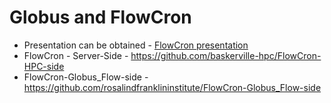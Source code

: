 # Globus and FlowCron

- Presentation can be obtained - [FlowCron presentation](https://bham-my.sharepoint.com/personal/g_yearwood_bham_ac_uk/_layouts/15/guestaccess.aspx?share=EVcJ4ZNtrQxCjLxyC1NUN-kB0WRTN9iOHuBBuaPJHjf6UA&e=WYHYtX)
- FlowCron - Server-Side - <https://github.com/baskerville-hpc/FlowCron-HPC-side>
- FlowCron-Globus_Flow-side - <https://github.com/rosalindfranklininstitute/FlowCron-Globus_Flow-side>

